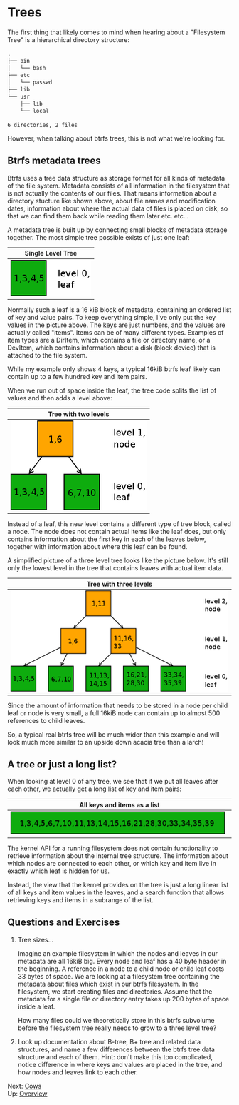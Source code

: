 Trees
=====

The first thing that likely comes to mind when hearing about a "Filesystem
Tree" is a hierarchical directory structure:

    .
    ├── bin
    │   └── bash
    ├── etc
    │   └── passwd
    ├── lib
    └── usr
        ├── lib
        └── local

    6 directories, 2 files

However, when talking about btrfs trees, this is not what we're looking for.

Btrfs metadata trees
--------------------

Btrfs uses a tree data structure as storage format for all kinds of metadata of
the file system. Metadata consists of all information in the filesystem that is
not actually the contents of our files. That means information about a
directory stucture like shown above, about file names and modification dates,
information about where the actual data of files is placed on disk, so that we
can find them back while reading them later etc. etc...

A metadata tree is built up by connecting small blocks of metadata storage
together. The most simple tree possible exists of just one leaf:

Single Level Tree |
:---------:|
![Single Level Tree](trees/tree-one-level.png)|

Normally such a leaf is a 16 kiB block of metadata, containing an ordered list
of key and value pairs. To keep everything simple, I've only put the key values
in the picture above. The keys are just numbers, and the values are actually
called "items". Items can be of many different types. Examples of item types
are a DirItem, which contains a file or directory name, or a DevItem, which
contains information about a disk (block device) that is attached to the
file system.

While my example only shows 4 keys, a typical 16kiB btrfs leaf likely can
contain up to a few hundred key and item pairs.

When we run out of space inside the leaf, the tree code splits the list of
values and then adds a level above:

Tree with two levels |
:---------:|
![Tree with two levels](trees/tree-two-levels.png)|

Instead of a leaf, this new level contains a different type of tree block,
called a node. The node does not contain actual items like the leaf does, but
only contains information about the first key in each of the leaves below,
together with information about where this leaf can be found.

A simplified picture of a three level tree looks like the picture below. It's
still only the lowest level in the tree that contains leaves with actual item
data.

Tree with three levels |
:---------:|
![Tree with three levels](trees/tree-three-levels.png)|

Since the amount of information that needs to be stored in a node per child
leaf or node is very small, a full 16kiB node can contain up to almost 500
references to child leaves.

So, a typical real btrfs tree will be much wider than this example and will
look much more similar to an upside down acacia tree than a larch!

A tree or just a long list?
---------------------------

When looking at level 0 of any tree, we see that if we put all leaves after
each other, we actually get a long list of key and item pairs:

All keys and items as a list |
:---------:|
![All keys and items as a list](trees/leaves-only.png)|

The kernel API for a running filesystem does not contain functionality to
retrieve information about the internal tree structure. The information about
which nodes are connected to each other, or which key and item live in exactly
which leaf is hidden for us.

Instead, the view that the kernel provides on the tree is just a long linear
list of all keys and item values in the leaves, and a search function that
allows retrieving keys and items in a subrange of the list.

Questions and Exercises
-----------------------

1. Tree sizes...

   Imagine an example filesystem in which the nodes and leaves in our metadata
   are all 16kiB big. Every node and leaf has a 40 byte header in the
   beginning. A reference in a node to a child node or child leaf costs 33
   bytes of space. We are looking at a filesystem tree containing the metadata
   about files which exist in our btrfs filesystem. In the filesystem, we start
   creating files and directories. Assume that the metadata for a single file
   or directory entry takes up 200 bytes of space inside a leaf.

   How many files could we theoretically store in this btrfs subvolume before
   the filesystem tree really needs to grow to a three level tree?

2. Look up documentation about B-tree, B+ tree and related data structures, and
   name a few differences between the btrfs tree data structure and each of
   them. Hint: don't make this too complicated, notice difference in where keys
   and values are placed in the tree, and how nodes and leaves link to each
   other.

Next: [Cows](cows.md)  
Up: [Overview](README.md)
